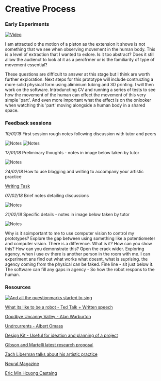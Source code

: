 # Creative Process

### Early Experiments

[![Video](http://img.youtube.com/vi/E1WnEYtShpk/0.jpg)](http://www.youtube.com/watch?v=E1WnEYtShpk)

I am attracted o the motion of a piston as the extension it shows is not something that we see when observing movement in the human body. This is a level of extraction that I wanted to exlore. Is it too abstract? Does it still allow the audienct to look at it as a perofrmer or is the familiarity of type of movement essential? 

These questions are difficult to answer at this stage but I think are worth further exploration. Next steps for this prototype will include contructing a more solid physical form using aliminium tubing and 3D printing. I will then work on the software. Introduncting CV and running a series of tests to see how the movement of the human can effect the movement of this very simple 'part'. And even more important what the effect is on the onlooker when watching this 'part' moving alongside a human body in a shared space.

### Feedback sessions

_10/01/18_
First session rough notes following discussion with tutor and peers

![Notes](https://github.com/amycartwright/Amy-Cartwright/blob/master/img/100118Notes.jpg)
![Notes](https://github.com/amycartwright/Amy-Cartwright/blob/master/img/100118Notes1.jpg)


_17/01/18_
Preliminary thoughts - notes in image below taken by tutor

![Notes](https://github.com/amycartwright/Amy-Cartwright/blob/master/img/170118Notes.jpg)

_24/02/18_
How to use blogging and writing to accompany your artistic practice

[Writing Task](https://github.com/amycartwright/Amy-Cartwright/blob/master/V%26AResidency/writingTask.md)

_07/02/18_
Brief notes detailing discussions

![Notes](https://github.com/amycartwright/Amy-Cartwright/blob/master/img/070218Notes.jpg)

_21/02/18_
Specific details - notes in image below taken by tutor

![Notes](https://github.com/amycartwright/Amy-Cartwright/blob/master/img/210218Notes.jpg)

Why is it soimportant to me to use computer vision to control my prototypes? Explore the gap between using something like a potentiometer and computer vision. There is a difference. What is it? How can you show this? How can you demonstrate this? Open the crack wider. Exploring agency, when i use cv there is another person in the room with me. I can experiment ans find out what works what doesnt, what is suprising. the agency coming from the physical can be faked. Fine line - sit just below it. The software can fill any gaps in agency - So how the robot respons to the human. 


### Resources


[![And all the questionmarks started to sing](http://img.youtube.com/vi/FYR2HY553y8/0.jpg)](http://www.youtube.com/watch?v=FYR2HY553y8)

[What its like to be a robot - Ted Talk + Written speech](https://www.ted.com/talks/leila_takayama_what_s_it_like_to_be_a_robot/transcript?ref=hvper.com)

[Goodbye Uncanny Valley - Alan Warburton](https://vimeo.com/237568588)

[Undrcurrents - Albert Omass](https://omoss.io/work/undercurrents)

[Design Kit - Useful for ideation and planning of a project](http://www.designkit.org/methods/60)

[Gibson and Martelli latest research proposal](http://gtr.rcuk.ac.uk/projects?ref=AH%2FR009368%2F1)

[Zach Liberman talks about his artistic practice](https://vimeo.com/232656895)

[Neural Magazine](http://neural.it/)

[Eric Min Hcuong Castaing](http://shonen.info/) 

